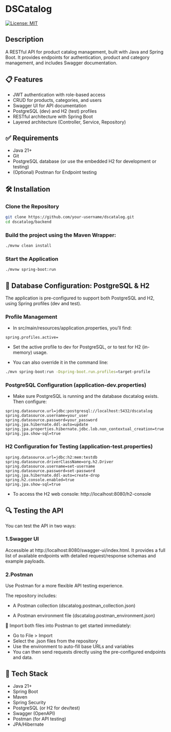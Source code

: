 # DSCatalog
[![License: MIT](https://img.shields.io/badge/License-MIT-yellow.svg?style=for-the-badge)](https://github.com/Luis-Parente/dscatalog/blob/main/LICENSE)

## Description
A RESTful API for product catalog management, built with Java and Spring Boot. It provides endpoints for authentication, product and category management, and includes Swagger documentation.

## 📋 Features
- JWT authentication with role-based access
- CRUD for products, categories, and users
- Swagger UI for API documentation
- PostgreSQL (dev) and H2 (test) profiles
- RESTful architecture with Spring Boot
- Layered architecture (Controller, Service, Repository)
  
## ✅ Requirements
- Java 21+
- Git
- PostgreSQL database (or use the embedded H2 for development or testing)
- (Optional) Postman for Endpoint testing

## 🛠️ Installation

### Clone the Repository
```bash
git clone https://github.com/your-username/dscatalog.git
cd dscatalog/backend
````
### Build the project using the Maven Wrapper:
```bash
./mvnw clean install
````
### Start the Application
```bash
./mvnw spring-boot:run
````

## 🔧 Database Configuration: PostgreSQL & H2
The application is pre-configured to support both PostgreSQL and H2, using Spring profiles (dev and test).

### Profile Management
- In src/main/resources/application.properties, you’ll find:
````properties
spring.profiles.active=
````
- Set the active profile to dev for PostgreSQL, or to test for H2 (in-memory) usage.

- You can also override it in the command line:
````bash
./mvn spring-boot:run -Dspring-boot.run.profiles=target-profile
````

### PostgreSQL Configuration (application-dev.properties)
- Make sure PostgreSQL is running and the database dscatalog exists. Then configure:
````properties
spring.datasource.url=jdbc:postgresql://localhost:5432/dscatalog
spring.datasource.username=your_user
spring.datasource.password=your_password
spring.jpa.hibernate.ddl-auto=update
spring.jpa.properties.hibernate.jdbc.lob.non_contextual_creation=true
spring.jpa.show-sql=true
````

### H2 Configuration for Testing (application-test.properties)
````properties
spring.datasource.url=jdbc:h2:mem:testdb
spring.datasource.driverClassName=org.h2.Driver
spring.datasource.username=set-username
spring.datasource.password=set-password
spring.jpa.hibernate.ddl-auto=create-drop
spring.h2.console.enabled=true
spring.jpa.show-sql=true
````
- To access the H2 web console: http://localhost:8080/h2-console

## 🔍 Testing the API
You can test the API in two ways:

### 1.Swagger UI
Accessible at http://localhost:8080/swagger-ui/index.html. It provides a full list of available endpoints with detailed request/response schemas and example payloads.

### 2.Postman
Use Postman for a more flexible API testing experience.

The repository includes:

- A Postman collection (dscatalog.postman_collection.json)

- A Postman environment file (dscatalog.postman_environment.json)

💾 Import both files into Postman to get started immediately:

- Go to File > Import
- Select the .json files from the repository
- Use the environment to auto-fill base URLs and variables
- You can then send requests directly using the pre-configured endpoints and data.

## 🧰 Tech Stack
- Java 21+
- Spring Boot
- Maven
- Spring Security
- PostgreSQL (or H2 for dev/test)
- Swagger (OpenAPI)
- Postman (for API testing)
- JPA/Hibernate

